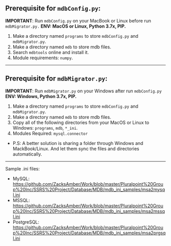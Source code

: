 ## Prerequisite for `mdbConfig.py`:
__IMPORTANT__: Run `mdbConfig.py` on your MacBook or Linux before run `mdbMigrator.py.`
__ENV: MacOS or Linux, Python 3.7x, PIP.__
1. Make a directory named `programs` to store `mdbConfig.py` and `mdbMigrator.py`.
2. Make a directory named `mdb` to store mdb files.
3. Search `mdbtools` online and install it.
4. Module requirements: `numpy`.
---
## Prerequisite for `mdbMigrator.py`:
__IMPORTANT__: Run `mdbMigrator.py` on your Windows after run `mdbConfig.py`
__ENV: Windows, Python 3.7x, PIP.__
1. Make a directory named `programs` to store `mdbConfig.py` and `mdbMigrator.py`.
2. Make a directory named `mdb` to store mdb files.
3. Copy all of the following directories from your MacOS or Linux to Windows: `programs`, `mdb`, `*_ini`.
4. Modules Required: `mysql.connector`
- P.S: A better solution is sharing a folder through Windows and MackBook/Linux. And let them sync the files and directories automatically.
---
Sample .ini files:
- MySQL: https://github.com/ZacksAmber/Work/blob/master/Pluralpoint%20Group%20Inc/SSRS%20Project/Database/MDB/mdb_ini_samples/msa2mysql.ini
- MSSQL: https://github.com/ZacksAmber/Work/blob/master/Pluralpoint%20Group%20Inc/SSRS%20Project/Database/MDB/mdb_ini_samples/msa2mssql.ini
- PostgreSQL: https://github.com/ZacksAmber/Work/blob/master/Pluralpoint%20Group%20Inc/SSRS%20Project/Database/MDB/mdb_ini_samples/msa2prgsql.ini
